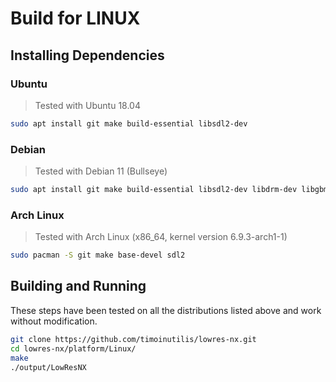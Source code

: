 Build for LINUX
===============

## Installing Dependencies

### Ubuntu
> Tested with Ubuntu 18.04

```bash
sudo apt install git make build-essential libsdl2-dev
```

### Debian
> Tested with Debian 11 (Bullseye)

```bash
sudo apt install git make build-essential libsdl2-dev libdrm-dev libgbm-dev
```

### Arch Linux
> Tested with Arch Linux (x86_64, kernel version 6.9.3-arch1-1)

```bash
sudo pacman -S git make base-devel sdl2
```

## Building and Running
These steps have been tested on all the distributions listed above and work without modification.
```bash
git clone https://github.com/timoinutilis/lowres-nx.git
cd lowres-nx/platform/Linux/
make
./output/LowResNX
```

